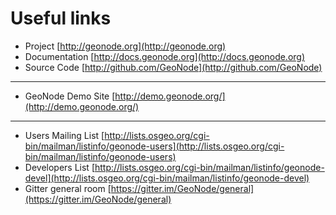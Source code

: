 # Useful links

- Project [http://geonode.org](http://geonode.org)
- Documentation [http://docs.geonode.org](http://docs.geonode.org)
- Source Code [http://github.com/GeoNode](http://github.com/GeoNode)
---

- GeoNode Demo Site [http://demo.geonode.org/](http://demo.geonode.org/)

---
- Users Mailing List [http://lists.osgeo.org/cgi-bin/mailman/listinfo/geonode-users](http://lists.osgeo.org/cgi-bin/mailman/listinfo/geonode-users)
- Developers List [http://lists.osgeo.org/cgi-bin/mailman/listinfo/geonode-devel](http://lists.osgeo.org/cgi-bin/mailman/listinfo/geonode-devel)
- Gitter general room [https://gitter.im/GeoNode/general](https://gitter.im/GeoNode/general)
